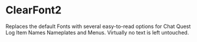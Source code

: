 # ClearFont2

Replaces the default Fonts with several easy-to-read options for Chat Quest Log Item Names Nameplates and Menus. Virtually no text is left untouched.
